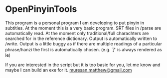 # OpenPinyinTools

This program is a personal program I am developing to put pinyin in subtitles.
At the moment this is a very basic program. SRT files in /parse are automatically read. At the moment only traditional/full charachters are searched for in the reference dictionary. Output is automatically written to /write. Output is a little buggy as if there are multiple readings of a particular phrase/hanzi the first is automatically chosen. (e.g. 了 is always rendered as le)

If you are interested in the script but it is too basic for you, let me know and maybe I can build an exe for it.
muresan.matthew@gmail.com

